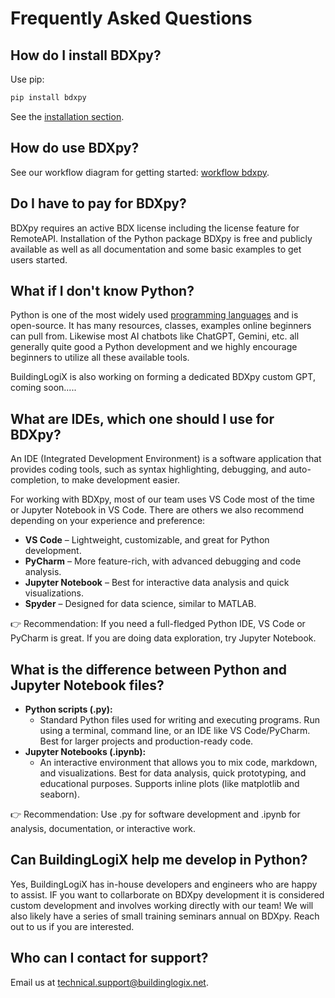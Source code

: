 # Frequently Asked Questions

## How do I install BDXpy?
Use pip:
```bash
pip install bdxpy
```
See the [installation section](https://buildinglogix.github.io/BDXpy/getting-started/#installation).

## How do use BDXpy?
See our workflow diagram for getting started: [workflow bdxpy](https://buildinglogix.github.io/BDXpy/getting-started/#process-overview-from-bdx-to-bdxpy-and-python-outputs).

## Do I have to pay for BDXpy?
BDXpy requires an active BDX license including the license feature for RemoteAPI.
Installation of the Python package BDXpy is free and publicly available as well as all documentation and some basic examples to get users started.

## What if I don't know Python?
Python is one of the most widely used [programming languages](https://www.statista.com/statistics/793628/worldwide-developer-survey-most-used-languages/) and is open-source. It has many resources, classes, examples online beginners can pull from.
Likewise most AI chatbots like ChatGPT, Gemini, etc. all generally quite good a Python development and we highly encourage beginners to utilize all these available tools.  

BuildingLogiX is also working on forming a dedicated BDXpy custom GPT, coming soon.....

## What are IDEs, which one should I use for BDXpy?
An IDE (Integrated Development Environment) is a software application that provides coding tools, such as syntax highlighting, debugging, and auto-completion, to make development easier.

For working with BDXpy, most of our team uses VS Code most of the time or Jupyter Notebook in VS Code. There are others we also recommend depending on your experience and preference:

- **VS Code** – Lightweight, customizable, and great for Python development.
- **PyCharm** – More feature-rich, with advanced debugging and code analysis.
- **Jupyter Notebook** – Best for interactive data analysis and quick visualizations.
- **Spyder** – Designed for data science, similar to MATLAB.  

👉 Recommendation: If you need a full-fledged Python IDE, VS Code or PyCharm is great. If you are doing data exploration, try Jupyter Notebook.

## What is the difference between Python and Jupyter Notebook files?
- **Python scripts (.py):**
    - Standard Python files used for writing and executing programs.
Run using a terminal, command line, or an IDE like VS Code/PyCharm.
Best for larger projects and production-ready code.
- **Jupyter Notebooks (.ipynb):**
    - An interactive environment that allows you to mix code, markdown, and visualizations.
Best for data analysis, quick prototyping, and educational purposes.
Supports inline plots (like matplotlib and seaborn).  

👉 Recommendation: Use .py for software development and .ipynb for analysis, documentation, or interactive work.

## Can BuildingLogiX help me develop in Python?
Yes, BuildingLogiX has in-house developers and engineers who are happy to assist. IF you want to collarborate on BDXpy development it is considered custom development and involves working directly with our team! We will also likely have a series of small training seminars annual on BDXpy.
Reach out to us if you are interested.

## Who can I contact for support?
Email us at technical.support@buildinglogix.net.